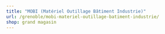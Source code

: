 ```yaml
---
title: "MOBI (Matériel Outillage Bâtiment Industrie)"
url: /grenoble/mobi-materiel-outillage-batiment-industrie/
shop: grand magasin
---
```

